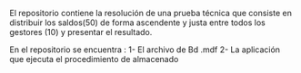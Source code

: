 El repositorio contiene la resolución de una prueba técnica
que consiste en distribuir los saldos(50) de forma ascendente y justa
entre todos los gestores (10) y presentar el resultado.

En el repositorio se encuentra :
1- El archivo de Bd .mdf
2- La aplicación que ejecuta el procedimiento de almacenado
